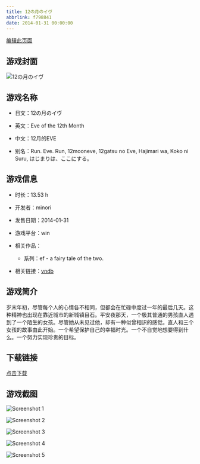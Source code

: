 ```yaml
---
title: 12の月のイヴ
abbrlink: f798841
date: 2014-01-31 00:00:00
---
```

[编辑此页面](https://github.com/ACG-3/ADV3-source/blob/main/source/_posts/games/12%E3%81%AE%E6%9C%88%E3%81%AE%E3%82%A4%E3%83%B4.md)

## 游戏封面

![12の月のイヴ](https://pan.timero.xyz/d/onedrive/img_lib_001/12%E3%81%AE%E6%9C%88%E3%81%AE%E3%82%A4%E3%83%B4_cover.avif)


## 游戏名称

- 日文：12の月のイヴ
- 英文：Eve of the 12th Month
- 中文：12月的EVE

- 别名：Run. Eve. Run, 12mooneve, 12gatsu no Eve, Hajimari wa, Koko ni Suru, はじまりは、ここにする。


## 游戏信息

- 时长：13.53 h
- 开发者：minori
- 发售日期：2014-01-31
- 游戏平台：win
- 相关作品：
   - 系列：ef - a fairy tale of the two.

- 相关链接：[vndb](https://vndb.org/v12562)


## 游戏简介

岁末年初，尽管每个人的心情各不相同，但都会在忙碌中度过一年的最后几天。这种精神也出现在靠近城市的新城镇目石。平安夜那天，一个极其普通的男孩直人遇到了一个陌生的女孩。尽管她从未见过他，却有一种似曾相识的感觉。直人和三个女孩的故事由此开始。一个希望保护自己的幸福时光。一个不自觉地想要得到什么。一个努力实现珍贵的目标。




## 下载链接

[点击下载](https://pan.timero.xyz/onedrive/adv_lib_001/12%E3%81%AE%E6%9C%88%E3%81%AE%E3%82%A4%E3%83%B4)


## 游戏截图


![Screenshot 1](https://pan.timero.xyz/d/onedrive/img_lib_001/12%E3%81%AE%E6%9C%88%E3%81%AE%E3%82%A4%E3%83%B4_Screenshot_1.avif)

![Screenshot 2](https://pan.timero.xyz/d/onedrive/img_lib_001/12%E3%81%AE%E6%9C%88%E3%81%AE%E3%82%A4%E3%83%B4_Screenshot_2.avif)

![Screenshot 3](https://pan.timero.xyz/d/onedrive/img_lib_001/12%E3%81%AE%E6%9C%88%E3%81%AE%E3%82%A4%E3%83%B4_Screenshot_3.avif)

![Screenshot 4](https://pan.timero.xyz/d/onedrive/img_lib_001/12%E3%81%AE%E6%9C%88%E3%81%AE%E3%82%A4%E3%83%B4_Screenshot_4.avif)

![Screenshot 5](https://pan.timero.xyz/d/onedrive/img_lib_001/12%E3%81%AE%E6%9C%88%E3%81%AE%E3%82%A4%E3%83%B4_Screenshot_5.avif)

